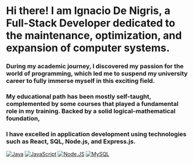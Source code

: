 # Hi there! I am Ignacio De Nigris, a Full-Stack Developer dedicated to the maintenance, optimization, and expansion of computer systems.

### During my academic journey, I discovered my passion for the world of programming, which led me to suspend my university career to fully immerse myself in this exciting field.
### My educational path has been mostly self-taught, complemented by some courses that played a fundamental role in my training. Backed by a solid logical-mathematical foundation,
### I have excelled in application development using technologies such as React, SQL, Node.js, and Express.js.


[![Java](https://img.shields.io/badge/Java-007396?style=for-the-badge&logo=java&logoColor=white&labelColor=101010)]()
[![JavaScript](https://img.shields.io/badge/JavaScript-F7DF1E?style=for-the-badge&logo=javascript&logoColor=white&labelColor=101010)]()
[![Node.JS](https://img.shields.io/badge/Node.JS-339933?style=for-the-badge&logo=node.js&logoColor=white&labelColor=101010)]()
[![MySQL](https://img.shields.io/badge/MySQL-4479A1?style=for-the-badge&logo=mysql&logoColor=white&labelColor=101010)]()
